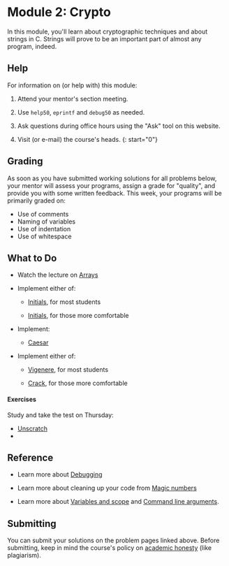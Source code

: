 # Module 2: Crypto

In this module, you'll learn about cryptographic techniques and about strings in C. Strings will prove to be an important part of almost any program, indeed.


## Help

For information on (or help with) this module:

1. Attend your mentor's section meeting.

1. Use `help50`, `eprintf` and `debug50` as needed.

1. Ask questions during office hours using the "Ask" tool on this website.

1. Visit (or e-mail) the course's heads.
{: start="0"}


## Grading

As soon as you have submitted working solutions for all problems below, your mentor will assess your programs, assign a grade for "quality", and provide you with some written feedback. This week, your programs will be primarily graded on:

- Use of comments
- Naming of variables
- Use of indentation
- Use of whitespace


## What to Do

- Watch the lecture on [Arrays](/lectures/arrays)

- Implement either of:

    - [Initials](/problems/initials-less), for most students

    - [Initials](/problems/initials-more), for those more comfortable

- Implement:

    - [Caesar](/problems/caesar)

- Implement either of:

    - [Vigenere](/problems/vigenere), for most students

    - [Crack](/problems/crack), for those more comfortable

#### Exercises

Study and take the test on Thursday:

- [Unscratch](/exercises/unscratch)
- 


## Reference

- Learn more about [Debugging](https://www.youtube.com/embed/w4TAY2HPLEg?autoplay=1&rel=0)

- Learn more about cleaning up your code from [Magic numbers](https://www.youtube.com/embed/vK_naJkrtjc?autoplay=1&rel=0)

- Learn more about [Variables and scope](https://www.youtube.com/embed/GiFbdVGjF9I?autoplay=1&rel=0) and [Command line arguments](https://www.youtube.com/embed/GiFbdVGjF9I?autoplay=1&rel=0).


## Submitting

You can submit your solutions on the problem pages linked above. Before submitting, keep in mind the course's policy on [academic honesty](/syllabus#samenwerken-fraude-en-plagiaat) (like plagiarism).
